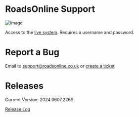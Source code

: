 # RoadsOnline Support

![image](https://github.com/RoadsOnline/Support/assets/1785961/52229582-04a9-417e-a0dd-2ea8ccdc7ca2)

Access to the [live system](https://roadsonline.co.uk/Admin). Requires a username and password.

# Report a Bug

Email to support@roadsonline.co.uk or [create a ticket](https://github.com/RoadsOnline/Support/issues/new/choose)

# Releases
Current Version: 2024.0607.2269

[Release Log](Releases)
